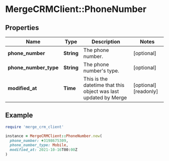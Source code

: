 # MergeCRMClient::PhoneNumber

## Properties

| Name | Type | Description | Notes |
| ---- | ---- | ----------- | ----- |
| **phone_number** | **String** | The phone number. | [optional] |
| **phone_number_type** | **String** | The phone number&#39;s type. | [optional] |
| **modified_at** | **Time** | This is the datetime that this object was last updated by Merge | [optional][readonly] |

## Example

```ruby
require 'merge_crm_client'

instance = MergeCRMClient::PhoneNumber.new(
  phone_number: +3198675309,
  phone_number_type: Mobile,
  modified_at: 2021-10-16T00:00Z
)
```

